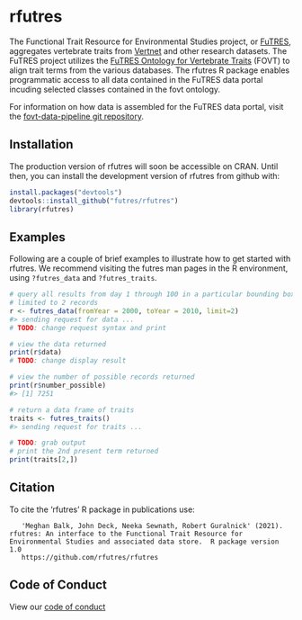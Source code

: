 
<!-- README.md is generated from README.Rmd. Please edit that file -->

# rfutres

The Functional Trait Resource for Environmental Studies project, or [FuTRES](https://www.futres.org/), aggregates vertebrate traits from 
[Vertnet](http://vertnet.org/) and other research datasets.
The FuTRES project utilizes the [FuTRES Ontology for Vertebrate Traits](https://github.com/futres/fovt) (FOVT) to align
trait terms from the various databases. The rfutres
R package enables programmatic access to all data contained in the FuTRES
data portal incuding selected classes contained in the fovt ontology.

For information on how data is assembled for the FuTRES data portal, visit
the [fovt-data-pipeline git
repository](https://github.com/futres/fovt-data-pipeline).

## Installation

The production version of rfutres will soon be accessible on CRAN.  Until then, you can install the development version of rfutres from github with:

``` r
install.packages("devtools")
devtools::install_github("futres/rfutres")
library(rfutres)
```

## Examples

Following are a couple of brief examples to illustrate how to get
started with rfutres. We recommend visiting the futres man pages in the R environment, using
`?futres_data` and
`?futres_traits`.

``` r
# query all results from day 1 through 100 in a particular bounding box, 
# limited to 2 records
r <- futres_data(fromYear = 2000, toYear = 2010, limit=2)
#> sending request for data ...
# TODO: change request syntax and print

# view the data returned
print(r$data)
# TODO: change display result

# view the number of possible records returned
print(r$number_possible)
#> [1] 7251

# return a data frame of traits
traits <- futres_traits()
#> sending request for traits ...

# TODO: grab output
# print the 2nd present term returned
print(traits[2,])

```

## Citation

To cite the ‘rfutres’ R package in publications
use:

``` 
   'Meghan Balk, John Deck, Neeka Sewnath, Robert Guralnick' (2021). rfutres: An interface to the Functional Trait Resource for Environmental Studies and associated data store.  R package version 1.0
   https://github.com/rfutres/rfutres
```

## Code of Conduct

View our [code of conduct](https://github.com/futres/rfutres/blob/master/CONDUCT.md)
